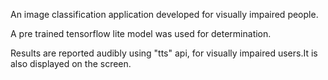 An image classification application developed for visually impaired people.

A pre trained tensorflow lite model was used for determination.

Results are reported audibly using "tts" api, for visually impaired users.It is also displayed on the screen.
